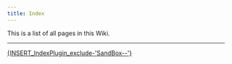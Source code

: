 ```yaml
---
title: Index
---
```

This is a list of all pages in this Wiki.  
  
---
  
[{INSERT_IndexPlugin_exclude-'SandBox--'}](../{INSERT_IndexPlugin_exclude-'SandBox--'}/index.md)  
  
  
